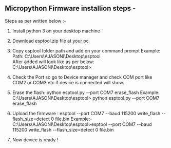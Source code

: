 ## Micropython Firmware installion steps -

Steps as per written below :- 

1. Install python 3 on your desktop machine   
2. Download esptool.zip file at your pc
3. Copy esptool folder path and add on your command prompt 
Example:   
   Path: C:\Users\AJASONI\Desktop\esptool       
   After added will look like as per below: 
   C:\Users\AJASONI\Desktop\esptool>
4. Check the Port so go to Device manager and check COM port like COM2 or COM3 etc if device is connected will show.
5. Erase the flash: python esptool.py --port COM7 erase_flash
Example:
C:\Users\AJASONI\Desktop\esptool> python esptool.py --port COM7 erase_flash

5. Upload the firmware : esptool --port COM7 --baud 115200 write_flash --flash_size=detect 0 file.bin
Example:-
C:\Users\AJASONI\Desktop\esptool>esptool --port COM7 --baud 115200 write_flash --flash_size=detect 0 file.bin

6. Now device is ready !
